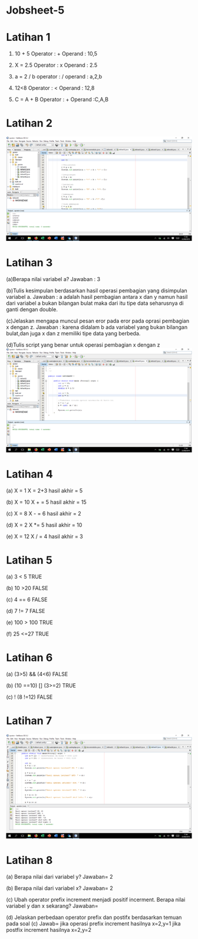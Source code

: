 # Jobsheet-5

# Latihan 1

1.	10 + 5
Operator : +
Operand : 10,5

2.	X = 2.5
Operator : x
Operand : 2.5

3.	a = 2 / b
operator : /
operand : a,2,b

4.	12<8
Operator : <
Operand : 12,8

5.	C = A + 	B
Operator : +
Operand :C,A,B

# Latihan 2
![Alt Text](https://github.com/arfinadevi28/Jobsheet-5/blob/master/latihan%2002.png)

# Latihan 3

(a)Berapa nilai variabel a?
Jawaban : 3

(b)Tulis kesimpulan berdasarkan hasil operasi pembagian yang disimpulan variabel a.
Jawaban : a adalah hasil pembagian antara x dan y namun hasil dari variabel a bukan bilangan bulat maka dari itu tipe data seharusnya di ganti dengan double.

(c)Jelaskan mengapa muncul pesan eror pada eror pada oprasi pembagian x dengan z.
Jawaban : karena didalam b ada variabel yang bukan bilangan bulat,dan juga x dan z memiliki tipe data yang berbeda. 

(d)Tulis script yang benar untuk operasi pembagian x dengan z
![Alt Text](https://github.com/arfinadevi28/Jobsheet-5/blob/master/latihan%2003.png)

# Latihan 4

(a)	X = 1
X = 2+3
 hasil akhir = 5
 
(b)	X = 10
X + = 5
 hasil akhir = 15
 
(c)	X = 8
X - = 6
 hasil akhir = 2
 
(d)	X =  2
X *= 5
 hasil akhir = 10
 
(e)	X = 12
X / = 4 
hasil akhir = 3

# Latihan 5

(a)	3 < 5 TRUE

(b)	10 >20 FALSE

(c)	4 == 6 FALSE

(d)	7 != 7 FALSE

(e)	100 > 100 TRUE

(f)	25 <=27 TRUE

# Latihan 6

(a)	(3>5) && (4<6) FALSE

(b)	(10 ==10) [] (3>=2) TRUE

(c)	! (8 !=12) FALSE

# Latihan 7

![Alt Text](https://github.com/arfinadevi28/Jobsheet-5/blob/master/latihan%2007.png)

# Latihan 8

(a)	Berapa nilai dari variabel y?
Jawaban=  2

(b)	Berapa nilai dari variabel x?
Jawaban= 2

(c)	Ubah operator prefix increment menjadi positif incerment. Berapa nilai variabel y dan x sekarang?
Jawaban=

(d)	Jelaskan perbedaan operator prefix dan postifx berdasarkan temuan pada soal (c)
Jawab= jika operasi prefix increment  hasilnya x=2,y=1
              jika postfix increment hasilnya x=2,y=2




